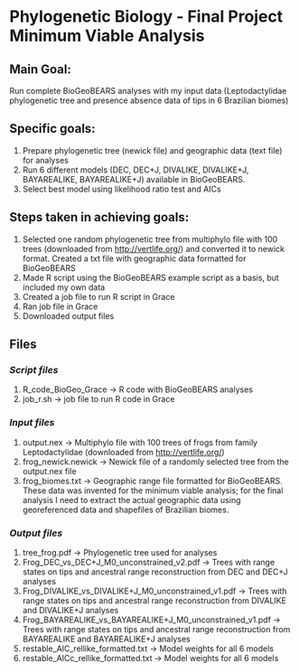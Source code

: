 # Phylogenetic Biology - Final Project Minimum Viable Analysis

## Main Goal:
Run complete BioGeoBEARS analyses with my input data (Leptodactylidae phylogenetic tree and presence absence data of tips in 6 Brazilian biomes)

## Specific goals:
1) Prepare phylogenetic tree (newick file) and geographic data (text file) for analyses
2) Run 6 different models (DEC, DEC+J, DIVALIKE, DIVALIKE+J, BAYAREALIKE, BAYAREALIKE+J) available in BioGeoBEARS.
3) Select best model using likelihood ratio test and AICs

## Steps taken in achieving goals:
1) Selected one random phylogenetic tree from multiphylo file with 100 trees (downloaded from http://vertlife.org/) and converted it to newick format. Created a txt file with geographic data formatted for BioGeoBEARS
2) Made R script using the BioGeoBEARS example script as a basis, but included my own data
3) Created a job file to run R script in Grace
4) Ran job file in Grace
5) Downloaded output files

## Files

### *Script files*
1) R_code_BioGeo_Grace -> R code with BioGeoBEARS analyses
2) job_r.sh -> job file to run R code in Grace

### *Input files*
1) output.nex -> Multiphylo file with 100 trees of frogs from family Leptodactylidae (downloaded from http://vertlife.org/)
2) frog_newick.newick -> Newick file of a randomly selected tree from the output.nex file
3) frog_biomes.txt -> Geographic range file formatted for BioGeoBEARS. These data was invented for the minimum viable analysis; for the final analysis I need to extract the actual geographic data using georeferenced data and shapefiles of Brazilian biomes.

### *Output files*
1) tree_frog.pdf -> Phylogenetic tree used for analyses
2) Frog_DEC_vs_DEC+J_M0_unconstrained_v2.pdf -> Trees with range states on tips and ancestral range reconstruction from DEC and DEC+J analyses
3) Frog_DIVALIKE_vs_DIVALIKE+J_M0_unconstrained_v1.pdf -> Trees with range states on tips and ancestral range reconstruction from DIVALIKE and DIVALIKE+J analyses
4) Frog_BAYAREALIKE_vs_BAYAREALIKE+J_M0_unconstrained_v1.pdf -> Trees with range states on tips and ancestral range reconstruction from BAYAREALIKE and BAYAREALIKE+J analyses
5) restable_AIC_rellike_formatted.txt -> Model weights for all 6 models
6) restable_AICc_rellike_formatted.txt -> Model weights for all 6 models
